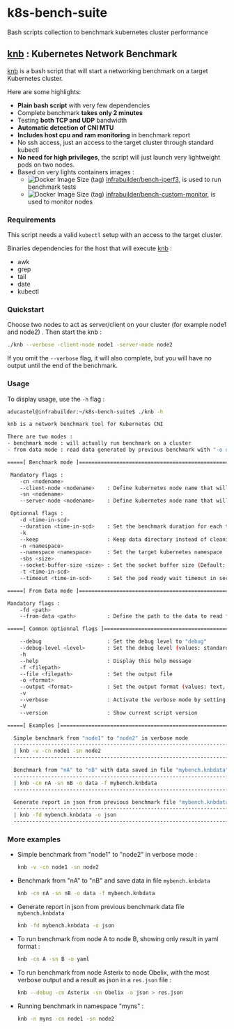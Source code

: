 # k8s-bench-suite
Bash scripts collection to benchmark kubernetes cluster performance

## [knb](knb) : Kubernetes Network Benchmark

[knb](knb) is a bash script that will start a networking benchmark on a target Kubernetes cluster.

Here are some highlights:

- **Plain bash script** with very few dependencies
- Complete benchmark **takes only 2 minutes**
- Testing **both TCP and UDP** bandwidth
- **Automatic detection of CNI MTU**
- **Includes host cpu and ram monitoring** in benchmark report
- No ssh access, just an access to the target cluster through standard kubectl
- **No need for high privileges**, the script will just launch very lightweight pods on two nodes.
- Based on very lights containers images :
  - ![Docker Image Size (tag)](https://img.shields.io/docker/image-size/infrabuilder/bench-iperf3/latest) [infrabuilder/bench-iperf3](https://hub.docker.com/r/infrabuilder/bench-iperf3), is used to run benchmark tests
  - ![Docker Image Size (tag)](https://img.shields.io/docker/image-size/infrabuilder/bench-custom-monitor/latest) [infrabuilder/bench-custom-monitor](https://hub.docker.com/r/infrabuilder/bench-custom-monitor), is used to monitor nodes

### Requirements 

This script needs a valid `kubectl` setup with an access to the target cluster.

Binaries dependencies for the host that will execute [knb](knb) :

- awk
- grep
- tail
- date
- kubectl

### Quickstart

Choose two nodes to act as server/client on your cluster (for example node1 and node2) . Then start the knb : 

```bash
./knb --verbose -client-node node1 -server-node node2
```

If you omit the `--verbose` flag, it will also complete, but you will have no output until the end of the benchmark.

### Usage

To display usage, use the `-h` flag :

```bash
aducastel@infrabuilder:~/k8s-bench-suite$ ./knb -h

knb is a network benchmark tool for Kubernetes CNI

There are two modes :
- benchmark mode : will actually run benchmark on a cluster
- from data mode : read data generated by previous benchmark with "-o data" flag

=====[ Benchmark mode ]====================================================

 Mandatory flags :
    -cn <nodename>
    --client-node <nodename>    : Define kubernetes node name that will host the client part
    -sn <nodename>
    --server-node <nodename>    : Define kubernetes node name that will host the server part

 Optionnal flags :
    -d <time-in-scd>
    --duration <time-in-scd>    : Set the benchmark duration for each test in seconds. (Default 10)
    -k
    --keep                      : Keep data directory instead of cleaning it (contains raw benchmark data)
    -n <namespace>
    --namespace <namespace>     : Set the target kubernetes namespace
    -sbs <size>
    --socket-buffer-size <size> : Set the socket buffer size (Default: 256K)
    -t <time-in-scd>
    --timeout <time-in-scd>     : Set the pod ready wait timeout in seconds. (Default 30)

=====[ From Data mode ]====================================================

Mandatory flags :
    -fd <path>
    --from-data <path>          : Define the path to the data to read from

=====[ Common optionnal flags ]============================================

    --debug                     : Set the debug level to "debug"
    --debug-level <level>       : Set the debug level (values: standard, warn, info, debug)
    -h
    --help                      : Display this help message
    -f <filepath>
    --file <filepath>           : Set the output file
    -o <format>
    --output <format>           : Set the output format (values: text, yaml, json, data)
    -v
    --verbose                   : Activate the verbose mode by setting debug-level to 'info'
    -V
    --version                   : Show current script version

=====[ Examples ]==========================================================

  Simple benchmark from "node1" to "node2" in verbose mode
  -------------------------------------------------------------------------
  | knb -v -cn node1 -sn node2                                            |
  -------------------------------------------------------------------------

  Benchmark from "nA" to "nB" with data saved in file "mybench.knbdata"
  -------------------------------------------------------------------------
  | knb -cn nA -sn nB -o data -f mybench.knbdata                          |
  -------------------------------------------------------------------------

  Generate report in json from previous benchmark file "mybench.knbdata"
  -------------------------------------------------------------------------
  | knb -fd mybench.knbdata -o json                                       |
  -------------------------------------------------------------------------
```

### More examples

- Simple benchmark from "node1" to "node2" in verbose mode :

  ```bash
  knb -v -cn node1 -sn node2
  ```

- Benchmark from "nA" to "nB" and save data in file `mybench.knbdata` 

  ```bash 
  knb -cn nA -sn nB -o data -f mybench.knbdata
  ```

- Generate report in json from previous benchmark data file `mybench.knbdata`

  ```bash
  knb -fd mybench.knbdata -o json
  ```

- To run benchmark from node A to node B, showing only result in yaml format : 

  ```bash
  knb -cn A -sn B -o yaml
  ```

- To run benchmark from node Asterix to node Obelix, with the most verbose output and a result as json in a `res.json` file :

  ```bash
  knb --debug -cn Asterix -sn Obelix -o json > res.json
  ```

- Running benchmark in namespace "myns" :

  ```bash
  knb -n myns -cn node1 -sn node2
  ```

  

